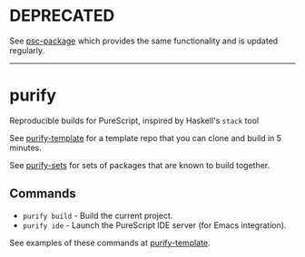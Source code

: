 # DEPRECATED

See [psc-package](https://github.com/purescript/psc-package) which provides the same functionality and is updated regularly.

-----

# purify

Reproducible builds for PureScript, inspired by Haskell's `stack` tool

See [purify-template](https://github.com/chrisdone/purify-template)
for a template repo that you can clone and build in 5 minutes.

See [purify-sets](https://github.com/chrisdone/purify-sets)
for sets of packages that are known to build together.

## Commands

* `purify build` - Build the current project.
* `purify ide` - Launch the PureScript IDE server (for Emacs integration).

See examples of these commands at [purify-template](https://github.com/chrisdone/purify-template).
